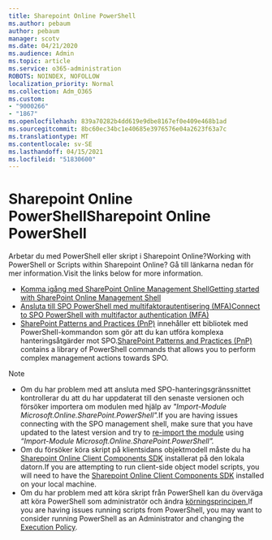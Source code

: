 ```yaml
---
title: Sharepoint Online PowerShell
ms.author: pebaum
author: pebaum
manager: scotv
ms.date: 04/21/2020
ms.audience: Admin
ms.topic: article
ms.service: o365-administration
ROBOTS: NOINDEX, NOFOLLOW
localization_priority: Normal
ms.collection: Adm_O365
ms.custom:
- "9000266"
- "1867"
ms.openlocfilehash: 839a70282b4dd619e9dbe8167ef0e409e468b1ad
ms.sourcegitcommit: 8bc60ec34bc1e40685e3976576e04a2623f63a7c
ms.translationtype: MT
ms.contentlocale: sv-SE
ms.lasthandoff: 04/15/2021
ms.locfileid: "51830600"
---
```

# <a name="sharepoint-online-powershell"></a><span data-ttu-id="c8102-102">Sharepoint Online PowerShell</span><span class="sxs-lookup"><span data-stu-id="c8102-102">Sharepoint Online PowerShell</span></span>

<span data-ttu-id="c8102-103">Arbetar du med PowerShell eller skript i Sharepoint Online?</span><span class="sxs-lookup"><span data-stu-id="c8102-103">Working with PowerShell or Scripts within Sharepoint Online?</span></span> <span data-ttu-id="c8102-104">Gå till länkarna nedan för mer information.</span><span class="sxs-lookup"><span data-stu-id="c8102-104">Visit the links below for more information.</span></span>
- [<span data-ttu-id="c8102-105">Komma igång med SharePoint Online Management Shell</span><span class="sxs-lookup"><span data-stu-id="c8102-105">Getting started with SharePoint Online Management Shell</span></span>](https://docs.microsoft.com/powershell/sharepoint/sharepoint-online/connect-sharepoint-online?view=sharepoint-ps)
- [<span data-ttu-id="c8102-106">Ansluta till SPO PowerShell med multifaktorautentisering (MFA)</span><span class="sxs-lookup"><span data-stu-id="c8102-106">Connect to SPO PowerShell with multifactor authentication (MFA)</span></span>](https://docs.microsoft.com/powershell/sharepoint/sharepoint-online/connect-sharepoint-online?view=sharepoint-ps#to-connect-with-multifactor-authentication-mfa)
- <span data-ttu-id="c8102-107">[SharePoint Patterns and Practices (PnP)](https://docs.microsoft.com/powershell/sharepoint/sharepoint-pnp/sharepoint-pnp-cmdlets?view=sharepoint-ps) innehåller ett bibliotek med PowerShell-kommandon som gör att du kan utföra komplexa hanteringsåtgärder mot SPO.</span><span class="sxs-lookup"><span data-stu-id="c8102-107">[SharePoint Patterns and Practices (PnP)](https://docs.microsoft.com/powershell/sharepoint/sharepoint-pnp/sharepoint-pnp-cmdlets?view=sharepoint-ps) contains a library of PowerShell commands that allows you to perform complex management actions towards SPO.</span></span>

> [!NOTE]
> - <span data-ttu-id="c8102-108">Om du har problem med att ansluta med SPO-hanteringsgränssnittet kontrollerar du [](https://docs.microsoft.com/powershell/scripting/developer/module/importing-a-powershell-module?view=powershell-7.1) att du har uppdaterat till den senaste versionen och försöker importera om modulen med hjälp av *"Import-Module Microsoft.Online.SharePoint.PowerShell".*</span><span class="sxs-lookup"><span data-stu-id="c8102-108">If you are having issues connecting with the SPO management shell, make sure that you have updated to the latest version and try to [re-import the module](https://docs.microsoft.com/powershell/scripting/developer/module/importing-a-powershell-module?view=powershell-7.1) using *“Import-Module Microsoft.Online.SharePoint.PowerShell”.*</span></span>
> - <span data-ttu-id="c8102-109">Om du försöker köra skript på klientsidans objektmodell måste du ha [Sharepoint Online Client Components SDK](https://www.microsoft.com/download/details.aspx?id=42038) installerat på den lokala datorn.</span><span class="sxs-lookup"><span data-stu-id="c8102-109">If you are attempting to run client-side object model scripts, you will need to have the [Sharepoint Online Client Components SDK](https://www.microsoft.com/download/details.aspx?id=42038) installed on your local machine.</span></span>
> - <span data-ttu-id="c8102-110">Om du har problem med att köra skript från PowerShell kan du överväga att köra PowerShell som administratör och ändra [körningsprincipen.](https://docs.microsoft.com/powershell/module/microsoft.powershell.core/about/about_execution_policies?view=powershell-6)</span><span class="sxs-lookup"><span data-stu-id="c8102-110">If you are having issues running scripts from PowerShell, you may want to consider running PowerShell as an Administrator and changing the [Execution Policy](https://docs.microsoft.com/powershell/module/microsoft.powershell.core/about/about_execution_policies?view=powershell-6).</span></span>